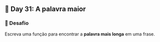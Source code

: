 ## 📅 Day 31: A palavra maior

### 🧩 Desafio  

Escreva uma função para encontrar a **palavra mais longa** em uma frase.

